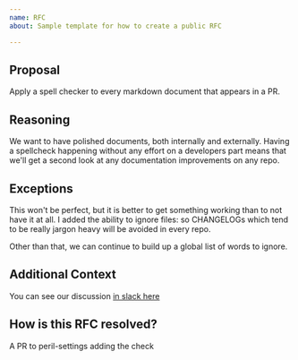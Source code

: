 ```yaml
---
name: RFC
about: Sample template for how to create a public RFC

---
```


<!-- Read the docs about [how to write an RFC at Artsy](https://github.com/artsy/README/blob/43c400d81ff9fee7276c3dd934de26b985da362f/playbooks/rfcs.md) before starting an RFC.
 -->
 
## Proposal

Apply a spell checker to every markdown document that appears in a PR.

## Reasoning

We want to have polished documents, both internally and externally. Having a spellcheck
happening without any effort on a developers part means that we'll get a second look at
any documentation improvements on any repo.

## Exceptions

This won't be perfect, but it is better to get something working than to not have it at all.
I added the ability to ignore files: so CHANGELOGs which tend to be really jargon heavy will
be avoided in every repo.

Other than that, we can continue to build up a global list of words to ignore.

## Additional Context

You can see our discussion [in slack here](/link/to/slack.com)

## How is this RFC resolved?

A PR to peril-settings adding the check

<!-- 
Things to do after you create the RFC: 
 
- Publicise it. Post it on the different slack dev channels, talk about it in meetings, etc.
- Wait for some time to make sure as many people as possible have seen it and collect feedback
- Although encouraged, not everyone has to interact. A lack of response is assumed to be positive indifference.

Once the RFC is ready to be resolved, feel free to copy the resolution template that can be found here: https://github.com/artsy/README/blob/43c400d81ff9fee7276c3dd934de26b985da362f/playbooks/rfcs.md#resolution

You can now populate the template and post this as the last comment, if you want also post it on the bottom of RFC description, and finally close the issue.
-->
